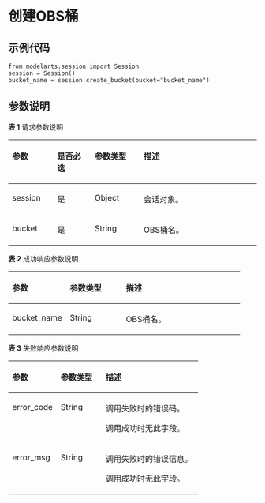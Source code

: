 # 创建OBS桶<a name="modelarts_04_0125"></a>

## 示例代码<a name="zh-cn_topic_0173848861_section20261580353"></a>

```
from modelarts.session import Session
session = Session()
bucket_name = session.create_bucket(bucket="bucket_name")
```

## 参数说明<a name="zh-cn_topic_0173848861_section19871227372"></a>

**表 1**  请求参数说明

<a name="zh-cn_topic_0173848861_table155461191218"></a>
<table><thead align="left"><tr id="zh-cn_topic_0173848861_row254817912212"><th class="cellrowborder" valign="top" width="18.11%" id="mcps1.2.5.1.1"><p id="zh-cn_topic_0173848861_p12549899214"><a name="zh-cn_topic_0173848861_p12549899214"></a><a name="zh-cn_topic_0173848861_p12549899214"></a>参数</p>
</th>
<th class="cellrowborder" valign="top" width="15.09%" id="mcps1.2.5.1.2"><p id="zh-cn_topic_0173848861_p3552101193813"><a name="zh-cn_topic_0173848861_p3552101193813"></a><a name="zh-cn_topic_0173848861_p3552101193813"></a>是否必选</p>
</th>
<th class="cellrowborder" valign="top" width="19.75%" id="mcps1.2.5.1.3"><p id="zh-cn_topic_0173848861_p1755169172118"><a name="zh-cn_topic_0173848861_p1755169172118"></a><a name="zh-cn_topic_0173848861_p1755169172118"></a>参数类型</p>
</th>
<th class="cellrowborder" valign="top" width="47.05%" id="mcps1.2.5.1.4"><p id="zh-cn_topic_0173848861_p55521998211"><a name="zh-cn_topic_0173848861_p55521998211"></a><a name="zh-cn_topic_0173848861_p55521998211"></a>描述</p>
</th>
</tr>
</thead>
<tbody><tr id="zh-cn_topic_0173848861_row8893215413"><td class="cellrowborder" valign="top" width="18.11%" headers="mcps1.2.5.1.1 "><p id="zh-cn_topic_0173848861_p6891421842"><a name="zh-cn_topic_0173848861_p6891421842"></a><a name="zh-cn_topic_0173848861_p6891421842"></a>session</p>
</td>
<td class="cellrowborder" valign="top" width="15.09%" headers="mcps1.2.5.1.2 "><p id="zh-cn_topic_0173848861_p68972047"><a name="zh-cn_topic_0173848861_p68972047"></a><a name="zh-cn_topic_0173848861_p68972047"></a>是</p>
</td>
<td class="cellrowborder" valign="top" width="19.75%" headers="mcps1.2.5.1.3 "><p id="zh-cn_topic_0173848861_p158912219419"><a name="zh-cn_topic_0173848861_p158912219419"></a><a name="zh-cn_topic_0173848861_p158912219419"></a>Object</p>
</td>
<td class="cellrowborder" valign="top" width="47.05%" headers="mcps1.2.5.1.4 "><p id="zh-cn_topic_0173848861_p1689152543"><a name="zh-cn_topic_0173848861_p1689152543"></a><a name="zh-cn_topic_0173848861_p1689152543"></a>会话对象。</p>
</td>
</tr>
<tr id="zh-cn_topic_0173848861_row1530181931"><td class="cellrowborder" valign="top" width="18.11%" headers="mcps1.2.5.1.1 "><p id="zh-cn_topic_0173848861_p8675871731"><a name="zh-cn_topic_0173848861_p8675871731"></a><a name="zh-cn_topic_0173848861_p8675871731"></a>bucket</p>
</td>
<td class="cellrowborder" valign="top" width="15.09%" headers="mcps1.2.5.1.2 "><p id="zh-cn_topic_0173848861_p6675978319"><a name="zh-cn_topic_0173848861_p6675978319"></a><a name="zh-cn_topic_0173848861_p6675978319"></a>是</p>
</td>
<td class="cellrowborder" valign="top" width="19.75%" headers="mcps1.2.5.1.3 "><p id="zh-cn_topic_0173848861_p46751171339"><a name="zh-cn_topic_0173848861_p46751171339"></a><a name="zh-cn_topic_0173848861_p46751171339"></a>String</p>
</td>
<td class="cellrowborder" valign="top" width="47.05%" headers="mcps1.2.5.1.4 "><p id="zh-cn_topic_0173848861_p467516712319"><a name="zh-cn_topic_0173848861_p467516712319"></a><a name="zh-cn_topic_0173848861_p467516712319"></a>OBS桶名。</p>
</td>
</tr>
</tbody>
</table>

**表 2**  成功响应参数说明

<a name="zh-cn_topic_0173848861_table973120224596"></a>
<table><thead align="left"><tr id="zh-cn_topic_0173848861_row2731522195910"><th class="cellrowborder" valign="top" width="24.91249124912491%" id="mcps1.2.4.1.1"><p id="zh-cn_topic_0173848861_p57306225598"><a name="zh-cn_topic_0173848861_p57306225598"></a><a name="zh-cn_topic_0173848861_p57306225598"></a>参数</p>
</th>
<th class="cellrowborder" valign="top" width="24.21242124212421%" id="mcps1.2.4.1.2"><p id="zh-cn_topic_0173848861_p117308225593"><a name="zh-cn_topic_0173848861_p117308225593"></a><a name="zh-cn_topic_0173848861_p117308225593"></a>参数类型</p>
</th>
<th class="cellrowborder" valign="top" width="50.87508750875088%" id="mcps1.2.4.1.3"><p id="zh-cn_topic_0173848861_p2730132255915"><a name="zh-cn_topic_0173848861_p2730132255915"></a><a name="zh-cn_topic_0173848861_p2730132255915"></a>描述</p>
</th>
</tr>
</thead>
<tbody><tr id="zh-cn_topic_0173848861_row1873172215912"><td class="cellrowborder" valign="top" width="24.91249124912491%" headers="mcps1.2.4.1.1 "><p id="zh-cn_topic_0173848861_p4731322145919"><a name="zh-cn_topic_0173848861_p4731322145919"></a><a name="zh-cn_topic_0173848861_p4731322145919"></a>bucket_name</p>
</td>
<td class="cellrowborder" valign="top" width="24.21242124212421%" headers="mcps1.2.4.1.2 "><p id="zh-cn_topic_0173848861_p117311922115916"><a name="zh-cn_topic_0173848861_p117311922115916"></a><a name="zh-cn_topic_0173848861_p117311922115916"></a>String</p>
</td>
<td class="cellrowborder" valign="top" width="50.87508750875088%" headers="mcps1.2.4.1.3 "><p id="zh-cn_topic_0173848861_p6731182225914"><a name="zh-cn_topic_0173848861_p6731182225914"></a><a name="zh-cn_topic_0173848861_p6731182225914"></a>OBS桶名。</p>
</td>
</tr>
</tbody>
</table>

**表 3**  失败响应参数说明

<a name="zh-cn_topic_0173848861_table55928961173927"></a>
<table><thead align="left"><tr id="zh-cn_topic_0173848861_row40618446173927"><th class="cellrowborder" valign="top" width="25.490000000000002%" id="mcps1.2.4.1.1"><p id="zh-cn_topic_0173848861_p1631242217407"><a name="zh-cn_topic_0173848861_p1631242217407"></a><a name="zh-cn_topic_0173848861_p1631242217407"></a>参数</p>
</th>
<th class="cellrowborder" valign="top" width="23.72%" id="mcps1.2.4.1.2"><p id="zh-cn_topic_0173848861_p5427574117407"><a name="zh-cn_topic_0173848861_p5427574117407"></a><a name="zh-cn_topic_0173848861_p5427574117407"></a>参数类型</p>
</th>
<th class="cellrowborder" valign="top" width="50.79%" id="mcps1.2.4.1.3"><p id="zh-cn_topic_0173848861_p12364118914"><a name="zh-cn_topic_0173848861_p12364118914"></a><a name="zh-cn_topic_0173848861_p12364118914"></a>描述</p>
</th>
</tr>
</thead>
<tbody><tr id="zh-cn_topic_0173848861_row11062410173927"><td class="cellrowborder" valign="top" width="25.490000000000002%" headers="mcps1.2.4.1.1 "><p id="zh-cn_topic_0173848861_p688954611624"><a name="zh-cn_topic_0173848861_p688954611624"></a><a name="zh-cn_topic_0173848861_p688954611624"></a>error_code</p>
</td>
<td class="cellrowborder" valign="top" width="23.72%" headers="mcps1.2.4.1.2 "><p id="zh-cn_topic_0173848861_p3804851211624"><a name="zh-cn_topic_0173848861_p3804851211624"></a><a name="zh-cn_topic_0173848861_p3804851211624"></a>String</p>
</td>
<td class="cellrowborder" valign="top" width="50.79%" headers="mcps1.2.4.1.3 "><p id="zh-cn_topic_0173848861_p156551524172412"><a name="zh-cn_topic_0173848861_p156551524172412"></a><a name="zh-cn_topic_0173848861_p156551524172412"></a>调用失败时的错误码。</p>
<p id="zh-cn_topic_0173848861_p6203060911624"><a name="zh-cn_topic_0173848861_p6203060911624"></a><a name="zh-cn_topic_0173848861_p6203060911624"></a>调用成功时无此字段。</p>
</td>
</tr>
<tr id="zh-cn_topic_0173848861_row52351653173927"><td class="cellrowborder" valign="top" width="25.490000000000002%" headers="mcps1.2.4.1.1 "><p id="zh-cn_topic_0173848861_p4368550411624"><a name="zh-cn_topic_0173848861_p4368550411624"></a><a name="zh-cn_topic_0173848861_p4368550411624"></a>error_msg</p>
</td>
<td class="cellrowborder" valign="top" width="23.72%" headers="mcps1.2.4.1.2 "><p id="zh-cn_topic_0173848861_p6574380911624"><a name="zh-cn_topic_0173848861_p6574380911624"></a><a name="zh-cn_topic_0173848861_p6574380911624"></a>String</p>
</td>
<td class="cellrowborder" valign="top" width="50.79%" headers="mcps1.2.4.1.3 "><p id="zh-cn_topic_0173848861_p1277593619"><a name="zh-cn_topic_0173848861_p1277593619"></a><a name="zh-cn_topic_0173848861_p1277593619"></a>调用失败时的错误信息。</p>
<p id="zh-cn_topic_0173848861_p2364831411624"><a name="zh-cn_topic_0173848861_p2364831411624"></a><a name="zh-cn_topic_0173848861_p2364831411624"></a>调用成功时无此字段。</p>
</td>
</tr>
</tbody>
</table>

